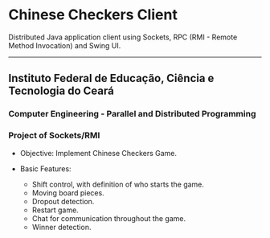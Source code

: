 # Chinese Checkers Client

Distributed Java application client using Sockets, RPC (RMI - Remote Method Invocation) and Swing UI.

---

## Instituto Federal de Educação, Ciência e Tecnologia do Ceará

### Computer Engineering - Parallel and Distributed Programming 
### Project of Sockets/RMI

- Objective: Implement Chinese Checkers Game.

- Basic Features:
  - Shift control, with definition of who starts the game.
  - Moving board pieces.
  - Dropout detection.
  - Restart game.
  - Chat for communication throughout the game.
  - Winner detection.
